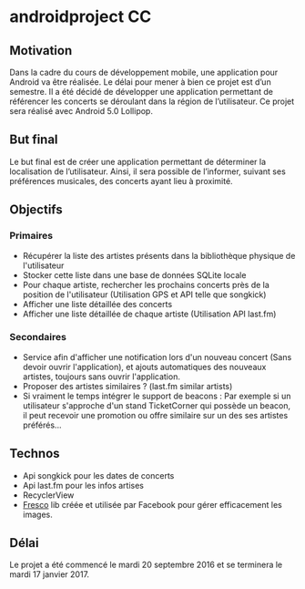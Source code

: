# androidproject CC

## Motivation
Dans la cadre du cours de développement mobile, une application pour Android va être réalisée. Le délai pour mener à bien ce projet est d’un semestre. Il a été décidé de développer une application permettant de référencer les concerts se déroulant dans la région de l’utilisateur. Ce projet sera réalisé avec Android 5.0 Lollipop.
## But final
Le but final est de créer une application permettant de déterminer la localisation de l’utilisateur. Ainsi, il sera possible de l’informer, suivant ses préférences musicales, des concerts ayant lieu à proximité.
## Objectifs
### Primaires
* Récupérer la liste des artistes présents dans la bibliothèque physique de l'utilisateur
* Stocker cette liste dans une base de données SQLite locale
* Pour chaque artiste, rechercher les prochains concerts près de la position de l'utilisateur (Utilisation GPS et API telle que songkick)
* Afficher une liste détaillée des concerts
* Afficher une liste détaillée de chaque artiste (Utilisation API last.fm)


### Secondaires
* Service afin d'afficher une notification lors d'un nouveau concert (Sans devoir ouvrir l'application), et ajouts automatiques des nouveaux artistes, toujours sans ouvrir l'application.
* Proposer des artistes similaires ? (last.fm similar artists)
* Si vraiment le temps intégrer le support de beacons : Par exemple si un utilisateur s'approche d'un stand TicketCorner qui possède un beacon, il peut recevoir une promotion ou offre similaire sur un des ses artistes préférés...


## Technos

* Api songkick pour les dates de concerts
* Api last.fm pour les infos artises
* RecyclerView
* [Fresco](http://frescolib.org/) lib créée et utilisée par Facebook pour gérer efficacement les images. 

## Délai
Le projet a été commencé le mardi 20 septembre 2016 et se terminera le mardi 17 janvier 2017.
